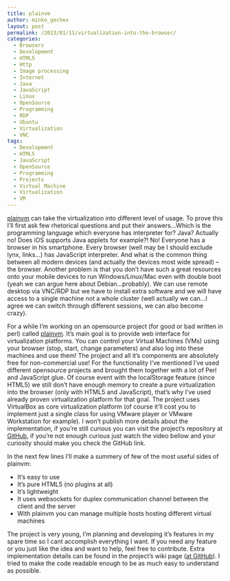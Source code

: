 ```yaml
---
title: plainvm
author: minko_gechev
layout: post
permalink: /2013/01/11/virtualization-into-the-browser/
categories:
  - Browsers
  - Development
  - HTML5
  - Http
  - Image processing
  - Internet
  - Java
  - JavaScript
  - Linux
  - OpenSource
  - Programming
  - RDP
  - Ubuntu
  - Virtualization
  - VNC
tags:
  - Development
  - HTML5
  - JavaScript
  - OpenSource
  - Programming
  - Projects
  - Virtual Machine
  - Virtualization
  - VM
---
```


<a href="http://plainvm.mgechev.com/" target="_blank">plainvm</a> can take the virtualization into different level of usage. To prove this I&#8217;ll first ask few rhetorical questions and put their answers&#8230;Which is the programming language which everyone has interpreter for? Java? Actually no! Does iOS supports Java applets for example?! No! Everyone has a browser in his smartphone. Every browser (well may be I should exclude lynx, links&#8230;) has JavaScript interpreter. And what is the common thing between all modern devices (and actually the devices most wide spread) &#8211; the browser. Another problem is that you don&#8217;t have such a great resources onto your mobile devices to run Windows/Linux/Mac even with double boot (yeah we can argue here about Debian&#8230;probably). We can use remote desktop via VNC/RDP but we have to install extra software and we will have access to a single machine not a whole cluster (well actually we can&#8230;I agree we can switch through different sessions, we can also become crazy).

For a while I&#8217;m working on an opensource project (for good or bad written in perl) called <a href="http://plainvm.mgechev.com/" title="plainvm" target="_blank">plainvm</a>. It&#8217;s main goal is to provide web interface for virtualization platforms. You can control your Virtual Machines (VMs) using your browser (stop, start, change parameters) and also log into these machines and use them! The project and all it&#8217;s components are absolutely free for non-commercial use! For the functionality I&#8217;ve mentioned I&#8217;ve used different opensource projects and brought them together with a lot of Perl and JavaScript glue. Of course event with the localStorage feature (since HTML5) we still don&#8217;t have enough memory to create a pure virtualization into the browser (only with HTML5 and JavaScript), that&#8217;s why I&#8217;ve used already proven virtualization platform for that goal. The project uses VirtualBox as core virtualization platform (of course it&#8217;ll cost you to implement just a single class for using VMware player or VMware Workstation for example). I won&#8217;t publish more details about the implementation, if you&#8217;re still curious you can visit the project&#8217;s repository at <a title="plainvm @ github" href="https://github.com/mgechev/plainvm" target="_blank">GitHub</a>, if you&#8217;re not enough curious just watch the video bellow and your curiosity should make you check the GitHub link.



In the next few lines I&#8217;ll make a summery of few of the most useful sides of plainvm:

*   It&#8217;s easy to use
*   It&#8217;s pure HTML5 (no plugins at all)
*   It&#8217;s lightweight
*   It uses websockets for duplex communication channel between the client and the server
*   With plainvm you can manage multiple hosts hosting different virtual machines

The project is very young, I&#8217;m planning and developing it&#8217;s features in my spare time so I cant accomplish everything I want. If you need any feature or you just like the idea and want to help, feel free to contribute. Extra implementation details can be found in the project&#8217;s wiki page (<a href="https://github.com/mgechev/plainvm/wiki" title="Wiki" target="_blank">at GitHub</a>). I tried to make the code readable enough to be as much easy to understand as possible.
